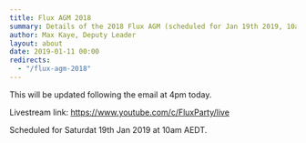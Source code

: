 ```yaml
---
title: Flux AGM 2018
summary: Details of the 2018 Flux AGM (scheduled for Jan 19th 2019, 10am AEDT)
author: Max Kaye, Deputy Leader
layout: about
date: 2019-01-11 00:00
redirects:
  - "/flux-agm-2018"
---
```


This will be updated following the email at 4pm today.

Livestream link: https://www.youtube.com/c/FluxParty/live

Scheduled for Saturdat 19th Jan 2019 at 10am AEDT.
